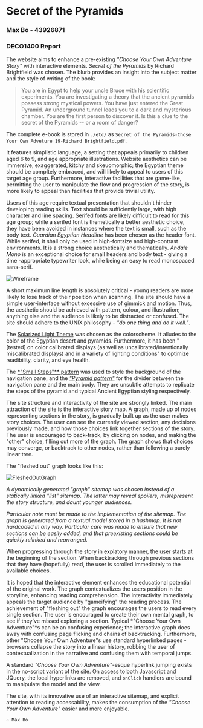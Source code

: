 
# Secret of the Pyramids
### Max Bo - 43926871
### DECO1400 Report 

The website aims to enhance a pre-existing *"Choose Your Own Adventure Story"* with interactive elements. *Secret of the Pyramids* by Richard Brightfield was chosen. The blurb provides an insight into the subject matter and the style of writing of the book:

> You are in Egypt to help your uncle Bruce with his scientific experiments. You are investigating a theory that the ancient pyramids possess strong mystical powers. You have just entered the Great Pyramid. An underground tunnel leads you to a dark and mysterious chamber. You are the first person to discover it. Is this a clue to the secret of the Pyramids -- or a room of danger?

The complete e-book is stored in `./etc/` as `Secret of the Pyramids-Chose Your Own Adveture 19-Richard Brightfield.pdf`. 

It features simplistic language, a setting that appeals primarily to children aged 6 to 9, and age appropriate illustrations. Website aesthetics can be immersive, exaggerated, kitchy and skeuomorphic; the Egyptian theme should be compltely embraced, and will likely to appeal to users of this target age group. Furthermore, interactive facilities that are game-like, permitting the user to manipulate the flow and progression of the story, is more likely to appeal than facilities that provide trivial utility. 

Users of this age require textual presentation that shouldn't hinder developing reading skills. Text should be sufficiently large, with high character and line spacing. Serifed fonts are likely difficult to read for this age group; while a serifed font is themetically a better aesthetic choice, they have been avoided in instances where the text is small, such as the body text. *Guardian Egyptian Headline* has been chosen as the header font. While serifed, it shall only be used in high-fontsize and high-contrast environments. It is a strong choice aesthetically and thematically. *Andale Mono* is an exceptional choice for small headers and body text - giving a time -appropriate typewriter look, while being an easy to read monospaced sans-serif. 

![Wireframe](http://i.imgur.com/yqlPTgy.png)

A short maximum line length is absolutely critical - young readers are more likely to lose track of their position when scanning. The site should have a simple user-interface without excessive use of gimmick and motion. Thus, the aesthetic should be achieved with pattern, colour, and illustration; anything else and the audience is likely to be distracted or confused. The site should adhere to the UNIX philosophy - *"do one thing and do it well."*. 

The [Solarized Light Theme](http://ethanschoonover.com/solarized) was chosen as the colorscheme. It alludes to the color of the Egyptian desert and pyramids. Furthermore, it has been "[tested] on color calibrated displays (as well as uncalibrated/intentionally miscalibrated displays) and in a variety of lighting conditions" to optimize readibility, clarity, and eye health.

The [*"Small Steps"** pattern](http://subtlepatterns.com/small-steps/) was used to style the background of the navigation pane, and the [*"Pyramid pattern"*](http://subtlepatterns.com/pyramid/) for the divider between the navigation pane and the main body. They are unsubtle attempts to replicate the steps of the pyramid and typical Ancient Egyptian styling respectively. 

The site structure and interactivity of the site are strongly linked. The main attraction of the site is the interactive story map. A graph, made up of nodes representing sections in the story, is gradually built up as the user makes story choices. The user can see the currently viewed section, any decisions previously made, and how those choices link together sections of the story. The user is encouraged to back-track, by clicking on nodes, and making the "other" choice, filling out more of the graph. The graph shows that choices may converge, or backtrack to other nodes, rather than following a purely linear tree. 

The "fleshed out" graph looks like this: 

![FleshedOutGraph](http://i.imgur.com/qlK9hWA.png)

*A dynamically generated "graph" sitemap was chosen instead of a statically linked "list" sitemap. The latter may reveal spoilers, misrepresent the story structure, and daunt younger audiences.*

*Particular note must be made to the implementation of the sitemap. The graph is generated from a textual model stored in a hashmap. It is not hardcoded in any way. Particular care was made to ensure that new sections can be easily added, and that preexisting sections could be quickly relinked and rearranged.*

When progressing through the story in explatory manner, the user starts at the beginning of the section. When backtracking through previous sections that they have (hopefully) read, the user is scrolled immediately to the available choices.

It is hoped that the interactive element enhances the educational potential of the original work. The graph contextualizes the users position in the storyline, enhancing reading comprehension. The interactivity immediately appeals the target audience by "gameifying" the reading process. The achievement of "fleshing out" the graph encourages the users to read every single section. The user is encouraged to create their own mental graph, to see if they've missed exploring a section. Typical *"Choose Your Own Adventure"*s can be an confusing experience; the interactive graph does away with confusing page flicking and chains of backtracking. Furthermore, other "Choose Your Own Adventure"s use standard hyperlinked pages - browsers collapse the story into a linear history, robbing the user of contextualization in the narrative and confusing them with temporal jumps. 

A standard *"Choose Your Own Adventure"*-esque hyperlink jumping  exists in the no-script variant of the site. On access to both Javascript and JQuery, the local hyperlinks are removed, and `onClick` handlers are bound to manipulate the model and the view.

The site, with its innovative use of an interactive sitemap, and explicit attention to reading accessability, makes the consumption of the *"Choose Your Own Adventure"* easier and more enjoyable.

`~ Max Bo`
